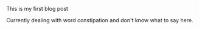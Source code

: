 This is my first blog post

Currently dealing with word constipation and don't know what to say here.

